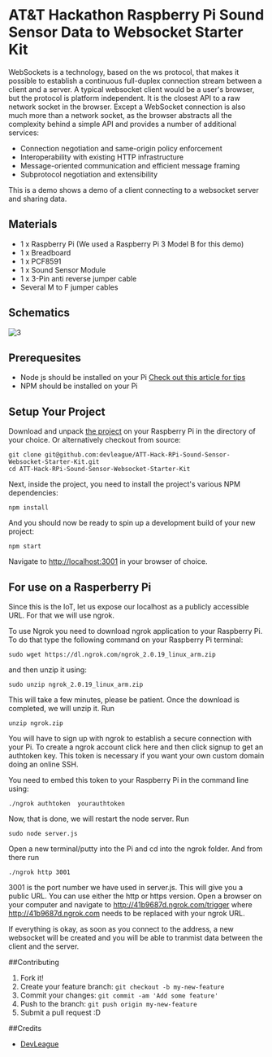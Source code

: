 # AT&T Hackathon Raspberry Pi Sound Sensor Data to Websocket Starter Kit

WebSockets is a technology, based on the ws protocol, that makes it possible to establish a continuous full-duplex connection stream between a client and a server.  A typical websocket client would be a user's browser, but the protocol is platform independent. It is the closest API to a raw network socket in the browser. Except a WebSocket connection is also much more than a network socket, as the browser abstracts all the complexity behind a simple API and provides a number of additional services:

* Connection negotiation and same-origin policy enforcement
* Interoperability with existing HTTP infrastructure
* Message-oriented communication and efficient message framing
* Subprotocol negotiation and extensibility

This is a demo shows a demo of a client connecting to a websocket server and sharing data.

## Materials

* 1 x Raspberry Pi (We used a Raspberry Pi 3 Model B for this demo)
* 1 x Breadboard
* 1 x PCF8591
* 1 x Sound Sensor Module
* 1 x 3-Pin anti reverse jumper cable
* Several M to F jumper cables

## Schematics

![3](https://cloud.githubusercontent.com/assets/4650739/23232681/4937d5c8-f8f0-11e6-82f6-17ee0f1e27a1.png)


## Prerequesites

* Node js should be installed on your Pi [Check out this article for tips](https://www.losant.com/blog/how-to-install-nodejs-on-raspberry-pi)
* NPM should be installed on your Pi


## Setup Your Project

Download and unpack [the project](https://github.com/devleague/ATT-Hack-RPi-Sound-Sensor-Websocket-Starter-Kit) on your Raspberry Pi in the directory of your choice. Or alternatively checkout from source:

    git clone git@github.com:devleague/ATT-Hack-RPi-Sound-Sensor-Websocket-Starter-Kit.git
    cd ATT-Hack-RPi-Sound-Sensor-Websocket-Starter-Kit

Next, inside the project, you need to install the project's various NPM dependencies:

    npm install

And you should now be ready to spin up a development build of your new project:

    npm start

Navigate to [http://localhost:3001](http://localhost:3001) in your browser of choice.

## For use on a Rasperberry Pi
Since this is the IoT, let us expose our localhost as a publicly accessible URL. For that we will use ngrok.


To use Ngrok you need to download ngrok application to your Raspberry Pi.  To do that type the following command on your Raspberry Pi terminal:

    sudo wget https://dl.ngrok.com/ngrok_2.0.19_linux_arm.zip

and then unzip it using:

    sudo unzip ngrok_2.0.19_linux_arm.zip


This will take a few minutes, please be patient. Once the download is completed, we will unzip it. Run

    unzip ngrok.zip

You will have to sign up with ngrok to establish a secure connection with your Pi. To create a ngrok account click here and then click signup to get an authtoken key. This token is necessary if you want your own custom domain doing an online SSH.

You need to embed this token to your Raspberry Pi in the command line using:

    ./ngrok authtoken  yourauthtoken

Now, that is done, we will restart the node server. Run

    sudo node server.js

Open a new terminal/putty into the Pi and cd into the ngrok folder. And from there run

    ./ngrok http 3001

3001 is the port number we have used in server.js. This will give you a public URL. You can use either the http or https version. Open a browser on your computer and navigate to  http://41b9687d.ngrok.com/trigger where  http://41b9687d.ngrok.com needs to be replaced with your ngrok URL.

If everything is okay, as soon as you connect to the address, a new websocket will be created and you will be able to tranmist data between the client and the server.


##Contributing

1. Fork it!
2. Create your feature branch: ```git checkout -b my-new-feature```
3. Commit your changes: ```git commit -am 'Add some feature'```
4. Push to the branch: ````git push origin my-new-feature````
5. Submit a pull request :D

##Credits

- [DevLeague](http://www.devleague.com/)